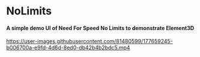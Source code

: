 # NoLimits
#### A simple demo UI of Need For Speed No Limits to demonstrate Element3D

https://user-images.githubusercontent.com/81480599/177659245-b006700a-e9fd-4d6d-8ed0-db42b4b2bdc5.mp4

